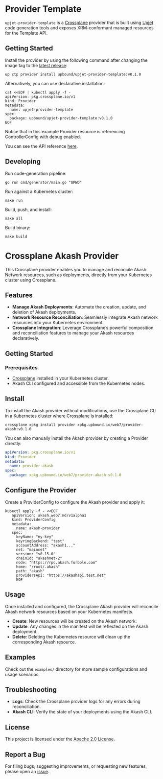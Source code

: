 # Provider Template

`upjet-provider-template` is a [Crossplane](https://crossplane.io/) provider that
is built using [Upjet](https://github.com/crossplane/upjet) code
generation tools and exposes XRM-conformant managed resources for the
Template API.

## Getting Started

Install the provider by using the following command after changing the image tag
to the [latest release](https://marketplace.upbound.io/providers/upbound/upjet-provider-template):
```
up ctp provider install upbound/upjet-provider-template:v0.1.0
```

Alternatively, you can use declarative installation:
```
cat <<EOF | kubectl apply -f -
apiVersion: pkg.crossplane.io/v1
kind: Provider
metadata:
  name: upjet-provider-template
spec:
  package: upbound/upjet-provider-template:v0.1.0
EOF
```

Notice that in this example Provider resource is referencing ControllerConfig with debug enabled.

You can see the API reference [here](https://doc.crds.dev/github.com/upbound/upjet-provider-template).

## Developing

Run code-generation pipeline:
```console
go run cmd/generator/main.go "$PWD"
```

Run against a Kubernetes cluster:

```console
make run
```

Build, push, and install:

```console
make all
```

Build binary:

```console
make build
```












# Crossplane Akash Provider

This Crossplane provider enables you to manage and reconcile Akash Network resources, such as deployments, directly from your Kubernetes cluster using Crossplane.

## Features

- **Manage Akash Deployments**: Automate the creation, update, and deletion of Akash deployments.
- **Network Resource Reconciliation**: Seamlessly integrate Akash network resources into your Kubernetes environment.
- **Crossplane Integration**: Leverage Crossplane’s powerful composition and reconciliation features to manage your Akash resources declaratively.

## Getting Started

### Prerequisites

- [Crossplane](https://crossplane.io) installed in your Kubernetes cluster.
- Akash CLI configured and accessible from the Kubernetes nodes.


## Install

To install the Akash provider without modifications, use the Crossplane CLI in a Kubernetes cluster where Crossplane is installed:

```console
crossplane xpkg install provider xpkg.upbound.io/web7/provider-akash:v0.1.0
```

You can also manually install the Akash provider by creating a Provider directly:

```yaml
apiVersion: pkg.crossplane.io/v1
kind: Provider
metadata:
  name: provider-akash
spec:
  package: xpkg.upbound.io/web7/provider-akash:v0.1.0
```


## Configure the Provider

   Create a ProviderConfig to configure the Akash provider and apply it:


```console
kubectl apply -f - <<EOF
   apiVersion: akash.web7.md/v1alpha1
   kind: ProviderConfig
   metadata:
     name: akash-provider
   spec:
     keyName: "my-key"
     keyringBackend: "test"
     accountAddress: "akash1..."
     net: "mainnet"
     version: "v0.15.0"
     chainId: "akashnet-2"
     node: "https://rpc.akash.forbole.com"
     home: "/root/.akash"
     path: "akash"
     providersApi: "https://akashapi.test.net"
     EOF
```

## Usage

Once installed and configured, the Crossplane Akash provider will reconcile Akash network resources based on your Kubernetes manifests.

- **Create**: New resources will be created on the Akash network.
- **Update**: Any changes in the manifest will be reflected on the Akash deployment.
- **Delete**: Deleting the Kubernetes resource will clean up the corresponding Akash resource.

## Examples

Check out the `examples/` directory for more sample configurations and usage scenarios.

## Troubleshooting

- **Logs**: Check the Crossplane provider logs for any errors during reconciliation.
- **Akash CLI**: Verify the state of your deployments using the Akash CLI.


## License

This project is licensed under the [Apache 2.0 License](LICENSE).







## Report a Bug

For filing bugs, suggesting improvements, or requesting new features, please
open an [issue](https://github.com/upbound/upjet-provider-template/issues).
